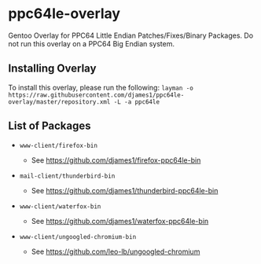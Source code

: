 # ppc64le-overlay
Gentoo Overlay for PPC64 Little Endian Patches/Fixes/Binary Packages. Do not run this overlay on a PPC64 Big Endian system.

## Installing Overlay
To install this overlay, please run the following:
`layman -o https://raw.githubusercontent.com/djames1/ppc64le-overlay/master/repository.xml -L -a ppc64le`

## List of Packages
* `www-client/firefox-bin`
    * See https://github.com/djames1/firefox-ppc64le-bin

* `mail-client/thunderbird-bin`
    * See https://github.com/djames1/thunderbird-ppc64le-bin

* `www-client/waterfox-bin`
    * See https://github.com/djames1/waterfox-ppc64le-bin

* `www-client/ungoogled-chromium-bin`
    * See https://github.com/leo-lb/ungoogled-chromium
